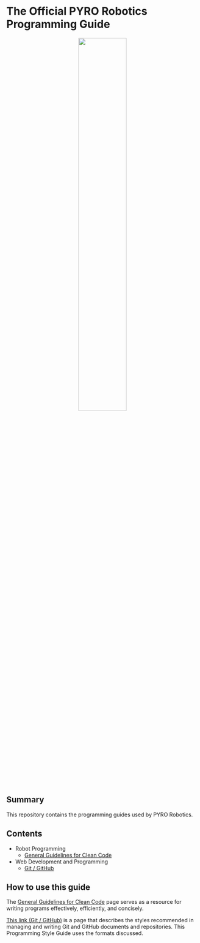 # The Official PYRO Robotics Programming Guide

<p align="center"> 
<a href="#"><img src="https://rrr.engineering.asu.edu/wp-content/uploads/2017/08/PYRO.png" width="50%" height="50%"></a>
</p>

## Summary
This repository contains the programming guides used by PYRO Robotics.

## Contents
* Robot Programming
  * [General Guidelines for Clean Code](docs/Clean_Code_Guide.md)
* Web Development and Programming
  * [Git / GitHub](docs/GitHub_Style_Guide.md)

## How to use this guide
The [General Guidelines for Clean Code](docs/Clean_Code_Guide.md) page serves as a resource for writing programs effectively, efficiently, and concisely.

[This link (Git / GitHub)](docs/GitHub_Style_Guide.md) is a page that describes the styles recommended in managing and writing Git and GitHub documents and repositories. This Programming Style Guide uses the formats discussed.
